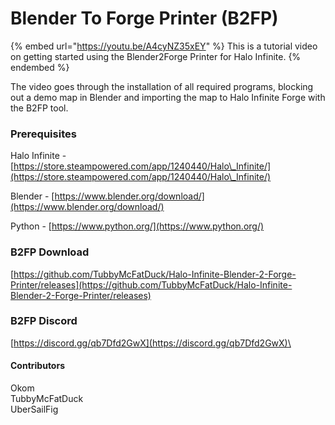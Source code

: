 # Blender To Forge Printer (B2FP)

{% embed url="https://youtu.be/A4cyNZ35xEY" %}
This is a tutorial video on getting started using the Blender2Forge Printer for Halo Infinite.&#x20;
{% endembed %}

The video goes through the installation of all required programs, blocking out a demo map in Blender and importing the map to Halo Infinite Forge with the B2FP tool.

### Prerequisites

Halo Infinite - [https://store.steampowered.com/app/1240440/Halo\_Infinite/](https://store.steampowered.com/app/1240440/Halo\_Infinite/)

Blender - [https://www.blender.org/download/](https://www.blender.org/download/)

Python - [https://www.python.org/](https://www.python.org/)

### B2FP Download

[https://github.com/TubbyMcFatDuck/Halo-Infinite-Blender-2-Forge-Printer/releases](https://github.com/TubbyMcFatDuck/Halo-Infinite-Blender-2-Forge-Printer/releases)

### B2FP Discord

[https://discord.gg/qb7Dfd2GwX](https://discord.gg/qb7Dfd2GwX)\


#### Contributors

Okom\
TubbyMcFatDuck\
UberSailFig
